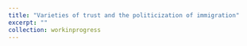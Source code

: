 ```yaml
---
title: "Varieties of trust and the politicization of immigration"
excerpt: ""
collection: workinprogress
---
```


